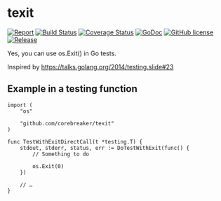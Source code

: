 # texit
[![Report](https://goreportcard.com/badge/github.com/corebreaker/texit?style=plastic)](https://goreportcard.com/report/github.com/corebreaker/texit)
[![Build Status](https://img.shields.io/travis/com/corebreaker/texit/master.svg?style=plastic)](https://travis-ci.com/corebreaker/texit)
[![Coverage Status](https://img.shields.io/coveralls/github/corebreaker/texit/master.svg?style=plastic)](https://coveralls.io/github/corebreaker/texit)
[![GoDoc](https://img.shields.io/badge/godoc-reference-5272B4.svg?style=plastic)](https://godoc.org/github.com/corebreaker/texit)
[![GitHub license](https://img.shields.io/github/license/corebreaker/texit.svg?color=blue&style=plastic)](https://github.com/corebreaker/texit/blob/master/LICENSE)
[![Release](https://img.shields.io/github/release/corebreaker/texit.svg?style=plastic)](https://github.com/corebreaker/texit/releases)

Yes, you can use os.Exit() in Go tests.

Inspired by https://talks.golang.org/2014/testing.slide#23


## Example in a testing function

```golang
import (
	"os"

	"github.com/corebreaker/texit"
)

func TestWithExitDirectCall(t *testing.T) {
	stdout, stderr, status, err := DoTestWithExit(func() {
		// Something to do

		os.Exit(0)
	})

	// …
}
```
